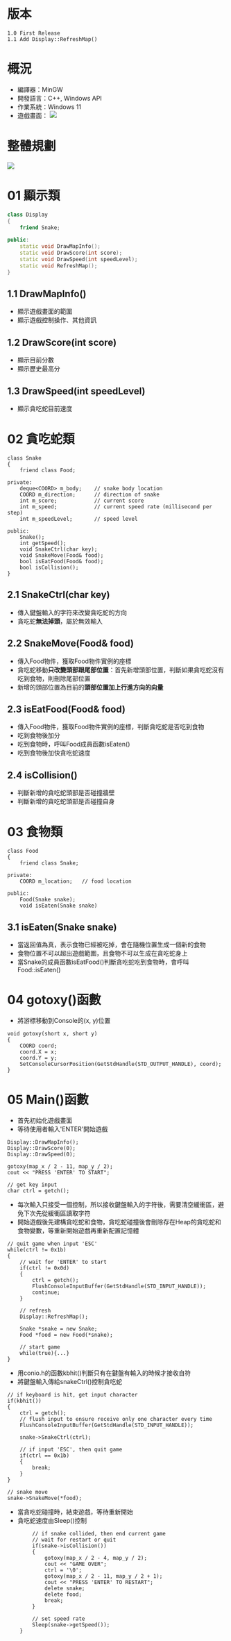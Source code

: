 # 版本
    1.0 First Release
    1.1 Add Display::RefreshMap()

# 概況
* 編譯器：MinGW
* 開發語言：C++, Windows API
* 作業系統：Windows 11
* 遊戲畫面：
![](https://hackmd.io/_uploads/HJzD1JhYh.png)


# 整體規劃
![](https://hackmd.io/_uploads/HksTAnjth.png)

# 01 顯示類
```cpp = 1
class Display
{
    friend Snake;

public:
    static void DrawMapInfo();
    static void DrawScore(int score);
    static void DrawSpeed(int speedLevel);
    static void RefreshMap();
}
```
## 1.1 DrawMapInfo()
* 顯示遊戲畫面的範圍
* 顯示遊戲控制操作、其他資訊
## 1.2 DrawScore(int score)
* 顯示目前分數
* 顯示歷史最高分
## 1.3 DrawSpeed(int speedLevel)
* 顯示貪吃蛇目前速度

# 02 貪吃蛇類
```cpp=1
class Snake
{
    friend class Food;

private:
    deque<COORD> m_body;    // snake body location
    COORD m_direction;      // direction of snake
    int m_score;            // current score
    int m_speed;            // current speed rate (millisecond per step)
    int m_speedLevel;       // speed level

public:
    Snake();
    int getSpeed();
    void SnakeCtrl(char key);
    void SnakeMove(Food& food);
    bool isEatFood(Food& food);
    bool isCollision();
}
```
## 2.1 SnakeCtrl(char key)
* 傳入鍵盤輸入的字符來改變貪吃蛇的方向
* 貪吃蛇**無法掉頭**，屬於無效輸入
## 2.2 SnakeMove(Food& food)
* 傳入Food物件，獲取Food物件實例的座標
* 貪吃蛇移動**只改變頭部跟尾部位置**：首先新增頭部位置，判斷如果貪吃蛇沒有吃到食物，則刪除尾部位置
* 新增的頭部位置為目前的**頭部位置加上行進方向的向量**
## 2.3 isEatFood(Food& food)
* 傳入Food物件，獲取Food物件實例的座標，判斷貪吃蛇是否吃到食物
* 吃到食物後加分
* 吃到食物時，呼叫Food成員函數isEaten()
* 吃到食物後加快貪吃蛇速度
## 2.4 isCollision()
* 判斷新增的貪吃蛇頭部是否碰撞牆壁
* 判斷新增的貪吃蛇頭部是否碰撞自身

# 03 食物類
```cpp=1
class Food
{
    friend class Snake;
    
private:
    COORD m_location;   // food location
    
public:
    Food(Snake snake);
    void isEaten(Snake snake)
```
## 3.1 isEaten(Snake snake)
* 當返回值為真，表示食物已經被吃掉，會在隨機位置生成一個新的食物
* 食物位置不可以超出遊戲範圍，且食物不可以生成在貪吃蛇身上
* 當Snake的成員函數isEatFood()判斷貪吃蛇吃到食物時，會呼叫Food::isEaten()

# 04 gotoxy()函數
* 將游標移動到Console的(x, y)位置
```cpp=1
void gotoxy(short x, short y)
{
    COORD coord;
    coord.X = x;
    coord.Y = y;
    SetConsoleCursorPosition(GetStdHandle(STD_OUTPUT_HANDLE), coord);
}
```


# 05 Main()函數
* 首先初始化遊戲畫面
* 等待使用者輸入'ENTER'開始遊戲
```cpp=1
Display::DrawMapInfo();
Display::DrawScore(0);
Display::DrawSpeed(0);

gotoxy(map_x / 2 - 11, map_y / 2);
cout << "PRESS 'ENTER' TO START";

// get key input
char ctrl = getch();
```
* 每次輸入只接受一個控制，所以接收鍵盤輸入的字符後，需要清空緩衝區，避免下次先從緩衝區讀取字符
* 開始遊戲後先建構貪吃蛇和食物，貪吃蛇碰撞後會刪除存在Heap的貪吃蛇和食物變數，等重新開始遊戲再重新配置記憶體


```cpp=1
// quit game when input 'ESC'
while(ctrl != 0x1b)
{
    // wait for 'ENTER' to start
    if(ctrl != 0x0d)
    {
        ctrl = getch();
        FlushConsoleInputBuffer(GetStdHandle(STD_INPUT_HANDLE));
        continue;
    }

    // refresh
    Display::RefreshMap();

    Snake *snake = new Snake;
    Food *food = new Food(*snake);
    
    // start game
    while(true){...}
}
```

* 用conio.h的函數kbhit()判斷只有在鍵盤有輸入的時候才接收自符
* 將鍵盤輸入傳給snakeCtrl()控制貪吃蛇
```cpp=1
// if keyboard is hit, get input character
if(kbhit())
{
    ctrl = getch();
    // flush input to ensure receive only one character every time
    FlushConsoleInputBuffer(GetStdHandle(STD_INPUT_HANDLE));

    snake->SnakeCtrl(ctrl);

    // if input 'ESC', then quit game
    if(ctrl == 0x1b)
    {
        break;
    }
}

// snake move
snake->SnakeMove(*food);
```
* 當貪吃蛇碰撞時，結束遊戲，等待重新開始
* 貪吃蛇速度由Sleep()控制
```cpp=1
        // if snake collided, then end current game
        // wait for restart or quit
        if(snake->isCollision())
        {
            gotoxy(map_x / 2 - 4, map_y / 2);
            cout << "GAME OVER";
            ctrl = '\0';
            gotoxy(map_x / 2 - 11, map_y / 2 + 1);
            cout << "PRESS 'ENTER' TO RESTART";
            delete snake;
            delete food;
            break;
        }

        // set speed rate
        Sleep(snake->getSpeed());
    }
```